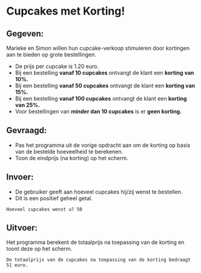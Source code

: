 # Cupcakes met Korting!

## Gegeven: 
Marieke en Simon willen hun cupcake-verkoop stimuleren door kortingen aan te bieden op grote bestellingen.

* De prijs per cupcake is 1.20 euro.
* Bij een bestelling **vanaf 10 cupcakes** ontvangt de klant een **korting van 10%.**
* Bij een bestelling **vanaf 50 cupcakes** ontvangt de klant een **korting van 15%.**
* Bij een bestelling **vanaf 100 cupcakes** ontvangt de klant een **korting van 25%.**
* Voor bestellingen van **minder dan 10 cupcakes** is er **geen korting.**

## Gevraagd: 
* Pas het programma uit de vorige opdracht aan om de korting op basis van de bestelde hoeveelheid te berekenen.
* Toon de eindprijs (na korting) op het scherm.


## Invoer: 
* De gebruiker geeft aan hoeveel cupcakes hij/zij wenst te bestellen. 
* Dit is een positief geheel getal.
```
Hoeveel cupcakes wenst u? 50
```

## Uitvoer: 
Het programma berekent de totaalprijs na toepassing van de korting en toont deze op het scherm.
```
De totaalprijs van de cupcakes na toepassing van de korting bedraagt 51 euro.


```


